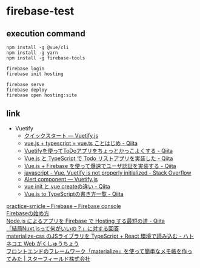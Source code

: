 # firebase-test

## execution command

```
npm install -g @vue/cli
npm install -g yarn
npm install -g firebase-tools
```

```
firebase login
firebase init hosting

firebase serve
firebase deploy
firebase open hosting:site
```

## link
- Vuetify
  - [クイックスタート — Vuetify.js](https://vuetifyjs.com/ja/getting-started/quick-start#vue-cli-3-install)
  - [vue.js + typescript = vue.ts ことはじめ - Qiita](https://qiita.com/nrslib/items/be90cc19fa3122266fd7)
  - [Vuetifyを使ってToDoアプリをちょっとかっこよくする - Qiita](https://qiita.com/rerere0101/items/7c17f320a4583f1d2c2e#_reference-2111903f298a2bd1f260)
  - [Vue.js と TypeScript で Todo リストアプリを実装した - Qiita](https://qiita.com/Nossa/items/b2e38bea4bda87a1de12)
  - [Vue.js + Firebase を使って爆速でユーザ認証を実装する - Qiita](https://qiita.com/sin_tanaka/items/ea149a33bd9e4b388241)
  - [javascript - Vue, Vuetify is not properly initialized - Stack Overflow](https://stackoverflow.com/questions/57291304/vue-vuetify-is-not-properly-initialized)
  - [Alert component — Vuetify.js](https://vuetifyjs.com/ja/components/alerts)
  - [vue init と vue createの違い - Qiita](https://qiita.com/teraco/items/74a6104d3e201c4f654e)
  - [Vue.js to TypeScriptの書き方一覧 - Qiita](https://qiita.com/ryo2132/items/4d43209ea89ad1297426)

[practice-smicle – Firebase – Firebase console](https://console.firebase.google.com/u/1/project/practice-smicle/overview)  
[Firebaseの始め方](https://qiita.com/kohashi/items/43ea22f61ade45972881)  
[Node.js によるアプリを Firebase で Hosting する最短の道 - Qiita](https://qiita.com/Satachito/items/c175645644af759cc71c)  
[「結局Nuxt.jsって何がいいの？」に対する回答](https://slides.com/potato4d/vuejs_meetup7#/48)  
[materialize-css のJSライブラリを TypeScript + React 環境で読み込む - ハトネコエ Web がくしゅうちょう](https://nekonenene.hatenablog.com/entry/2019/05/06/041451)  
[フロントエンドのフレームワーク「materialize」を使って簡単なメモ帳を作ってみた | スターフィールド株式会社](https://sterfield.co.jp/programmer/%E3%83%95%E3%83%AD%E3%83%B3%E3%83%88%E3%82%A8%E3%83%B3%E3%83%89%E3%81%AE%E3%83%95%E3%83%AC%E3%83%BC%E3%83%A0%E3%83%AF%E3%83%BC%E3%82%AF%E3%80%8Cmaterialize%E3%80%8D%E3%82%92%E4%BD%BF%E3%81%A3%E3%81%A6/)  
